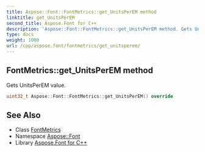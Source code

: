 ```yaml
---
title: Aspose::Font::FontMetrics::get_UnitsPerEM method
linktitle: get_UnitsPerEM
second_title: Aspose.Font for C++
description: 'Aspose::Font::FontMetrics::get_UnitsPerEM method. Gets UnitsPerEM value in C++.'
type: docs
weight: 1000
url: /cpp/aspose.font/fontmetrics/get_unitsperem/
---
```

## FontMetrics::get_UnitsPerEM method


Gets UnitsPerEM value.

```cpp
uint32_t Aspose::Font::FontMetrics::get_UnitsPerEM() override
```

## See Also

* Class [FontMetrics](../)
* Namespace [Aspose::Font](../../)
* Library [Aspose.Font for C++](../../../)
